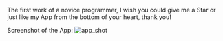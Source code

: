 The first work of a novice programmer, I wish you could give me a Star or just like my App from the bottom of your heart, thank you!

Screenshot of the App:
![app_shot](https://github.com/AcleaZimon/WeatherReminder/assets/157608454/64e79516-3ffa-4684-8d62-a268f67cd774)
